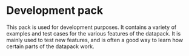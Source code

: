 # Development pack

This pack is used for development purposes. It contains a variety of examples and test cases for the various features of the datapack.
It is mainly used to test new features, and is often a good way to learn how certain parts of the datapack work.